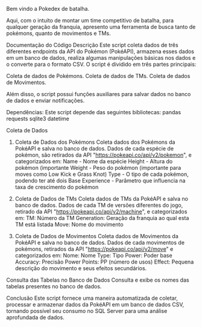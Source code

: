 Bem vindo a Pokedex de batalha.

Aqui, com o intuito de montar um time competitivo de batalha, para qualquer geração da franquia,
apresento uma ferramenta de busca tanto de pokémons, quanto de movimentos e TMs.

Documentação do Código
Descrição
Este script coleta dados de três diferentes endpoints da API do Pokémon (PokéAPI), armazena esses dados em um 
banco de dados, realiza algumas manipulações básicas nos dados e o converte para o formato CSV.
O script é dividido em três partes principais:

Coleta de dados de Pokémons.
Coleta de dados de TMs.
Coleta de dados de Movimentos.

Além disso, o script possui funções auxiliares para salvar dados no banco de dados e enviar notificações.

Dependências:
Este script depende das seguintes bibliotecas:
pandas
requests
sqlite3
datetime

Coleta de Dados
1. Coleta de Dados dos Pokémons
Coleta dados dos Pokémons da PokéAPI e salva no banco de dados.
Dados de cada espécie de pokémon, são retirados da API "https://pokeapi.co/api/v2/pokemon", e categorizados em:
Name - Nome da espécie
Height - Altura do pokémon (importante 
Weight - Peso do pokémon (importante para moves como Low Kick e Grass Knot)
Type - O tipo de cada pokémon, podendo ter até dois
Base Experience - Parâmetro que influencia na taxa de crescimento do pokémon

2. Coleta de Dados de TMs
Coleta dados de TMs da PokéAPI e salva no banco de dados.
Dados de cada TM de versões diferentes do jogo, retirado da API "https://pokeapi.co/api/v2/machine", e categorizados em:
TM: Número da TM
Generation: Geração da franquia ao qual esta TM está listada
Move: Nome do movimento

3. Coleta de Dados de Movimentos
Coleta dados de Movimentos da PokéAPI e salva no banco de dados.
Dados de cada movimentos de pokémons, retirados da API "https://pokeapi.co/api/v2/move" e categorizados em:
Nome: Nome
Type: Tipo
Power: Poder base
Accuracy: Precisão
Power Points: PP (número de usos)
Effect: Pequena descrição do movimento e seus efeitos secundários.

Consulta das Tabelas no Banco de Dados
Consulta e exibe os nomes das tabelas presentes no banco de dados.

Conclusão
Este script fornece uma maneira automatizada de coletar, processar e armazenar dados da PokéAPI em um
banco de dados CSV, tornando possível seu consumo no SQL Server para uma análise aprofundada de dados.
